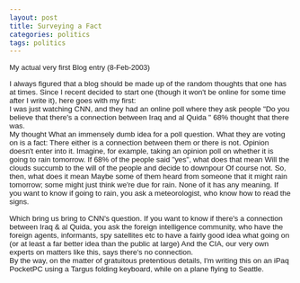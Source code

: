 ```yaml
---
layout: post
title: Surveying a Fact
categories: politics
tags: politics
---
```

<p><font face="Arial" size="2">My actual very first Blog entry (8-Feb-2003)</font></p>
<p class="MsoNormal" style="MARGIN: 0in 0in 0pt; mso-pagination: none; mso-layout-grid-align: none"><span style="FONT-SIZE: 10pt; FONT-FAMILY: Tahoma"><font face="Arial">I always figured that a blog should be made up of the random thoughts that one has at times.  Since I recent decided to start one (though it won't be online for some time after I write it), here goes with my first:</font></span></p>
<p class="MsoNormal" style="MARGIN: 0in 0in 0pt; mso-pagination: none; mso-layout-grid-align: none"><span style="FONT-SIZE: 10pt; FONT-FAMILY: Tahoma"><font face="Arial"></font></span> </p>
<p class="MsoNormal" style="MARGIN: 0in 0in 0pt; mso-pagination: none; mso-layout-grid-align: none"><span style="FONT-SIZE: 10pt; FONT-FAMILY: Tahoma"><font face="Arial">I was just watching CNN, and they had an online poll where they ask people "Do you believe that there's a connection between Iraq and al Quida "  68% thought that there was.</font></span></p>
<p class="MsoNormal" style="MARGIN: 0in 0in 0pt; mso-pagination: none; mso-layout-grid-align: none"><span style="FONT-SIZE: 10pt; FONT-FAMILY: Tahoma"><font face="Arial"></font></span> </p>
<p class="MsoNormal" style="MARGIN: 0in 0in 0pt; mso-pagination: none; mso-layout-grid-align: none"><span style="FONT-SIZE: 10pt; FONT-FAMILY: Tahoma"><font face="Arial">My thought   What an immensely dumb idea for a poll question.  What they are voting on is a fact:  There either is a connection between them or there is not.  Opinion doesn't enter into it.  Imagine, for example, taking an opinion poll on whether it is going to rain tomorrow.  If 68% of the people said "yes", what does that mean   Will the clouds succumb to the will of the people and decide to downpour   Of course not.  So, then, what does it mean  Maybe some of them heard from someone that it might rain tomorrow; some might just think we're due for rain.  None of it has any meaning.  If you want to know if going to rain, you ask a meteorologist, who know how to read the signs.  </font></span></p><span style="FONT-SIZE: 10pt; FONT-FAMILY: Tahoma"><font face="Arial">
<p class="MsoNormal" style="MARGIN: 0in 0in 0pt; mso-pagination: none; mso-layout-grid-align: none"><br />Which bring us bring to CNN's question.  If you want to know if there's a connection between Iraq &amp; al Quida, you ask the foreign intelligence community, who have the foreign agents, informants, spy satellites etc to have a fairly good idea what going on (or at least a far better idea than the public at large) And the CIA, our very own experts on matters like this, says there's no connection.</p>
<p class="MsoNormal" style="MARGIN: 0in 0in 0pt; mso-pagination: none; mso-layout-grid-align: none"></p></font></span>  
<p class="MsoNormal" style="MARGIN: 0in 0in 0pt; mso-pagination: none; mso-layout-grid-align: none"><span style="FONT-SIZE: 10pt; FONT-FAMILY: Tahoma"><font face="Arial">By the way, on the matter of gratuitous pretentious details, I'm writing this on an iPaq PocketPC using a Targus folding keyboard, while on a plane flying to Seattle.<br /></font></span></p>